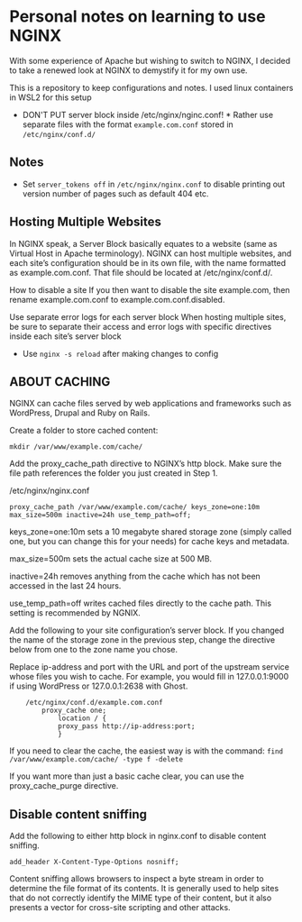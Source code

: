 # Personal notes on learning to use NGINX
With some experience of Apache but wishing to switch to NGINX,
I decided to take a renewed look at NGINX to demystify it for my own
use. 

This is a repository to keep configurations and notes.
I used linux containers in WSL2 for this setup

* DON'T PUT server block inside /etc/nginx/nginc.conf! *
Rather use separate files with the format `example.com.conf` stored in `/etc/nginx/conf.d/`

## Notes
- Set `server_tokens off` in `/etc/nginx/nginx.conf` to disable printing out version number of pages such as default 404 etc.

## Hosting Multiple Websites
In NGINX speak, a Server Block basically equates to a website (same as Virtual Host in Apache terminology). NGINX can host multiple websites, and each site’s configuration should be in its own file, with the name formatted as example.com.conf. That file should be located at /etc/nginx/conf.d/.

How to disable a site
If you then want to disable the site example.com, then rename example.com.conf to example.com.conf.disabled. 

Use separate error logs for each server block
When hosting multiple sites, be sure to separate their access and error logs with specific directives inside each site’s server block

- Use `nginx -s reload` after making changes to config

## ABOUT CACHING
NGINX can cache files served by web applications and frameworks such as WordPress, Drupal and Ruby on Rails. 

Create a folder to store cached content:

    mkdir /var/www/example.com/cache/

Add the proxy_cache_path directive to NGINX’s http block. Make sure the file path references the folder you just created in Step 1.

/etc/nginx/nginx.conf

    proxy_cache_path /var/www/example.com/cache/ keys_zone=one:10m max_size=500m inactive=24h use_temp_path=off;

keys_zone=one:10m sets a 10 megabyte shared storage zone (simply called one, but you can change this for your needs) for cache keys and metadata.

max_size=500m sets the actual cache size at 500 MB.

inactive=24h removes anything from the cache which has not been accessed in the last 24 hours.

use_temp_path=off writes cached files directly to the cache path. This setting is recommended by NGNIX.

Add the following to your site configuration’s server block. If you changed the name of the storage zone in the previous step, change the directive below from one to the zone name you chose.

Replace ip-address and port with the URL and port of the upstream service whose files you wish to cache. For example, you would fill in 127.0.0.1:9000 if using WordPress or 127.0.0.1:2638 with Ghost.

```
    /etc/nginx/conf.d/example.com.conf
        proxy_cache one;
            location / {
            proxy_pass http://ip-address:port;
            }
```
If you need to clear the cache, the easiest way is with the command:
```find /var/www/example.com/cache/ -type f -delete```

If you want more than just a basic cache clear, you can use the proxy_cache_purge directive.

## Disable content sniffing
Add the following to either http block in nginx.conf to disable content sniffing.

    add_header X-Content-Type-Options nosniff;

Content sniffing allows browsers to inspect a byte stream in order to determine the file format of its contents. It is generally used to help sites that do not correctly identify the MIME type of their content, but it also presents a vector for cross-site scripting and other attacks.

